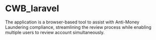 # CWB_laravel
 
The application is a browser-based tool to assist with Anti-Money Laundering compliance, streamlining the review process  while enabling multiple users to review account simultaneously.
